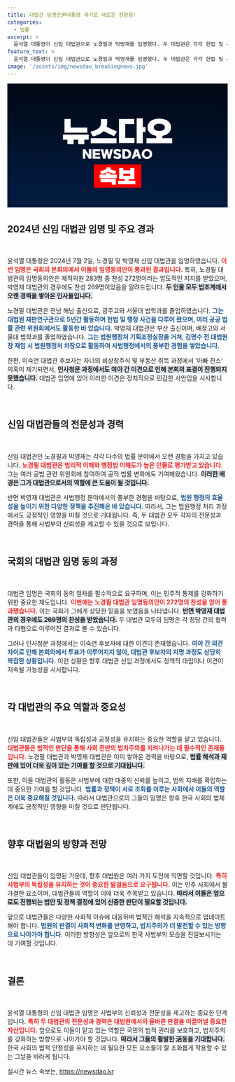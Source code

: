 ```yaml
---
title: 대법관 임명안尹대통령 재가로 새로운 전환점!
categories:
  - 법률
excerpt: >
  윤석열 대통령이 신임 대법관으로 노경필과 박영재를 임명했다. 두 대법관은 각각 헌법 및 사법행정 분야의 전문성을 갖춘 인물로, 국회에서 압도적인 찬성으로 통과됐다. 아빠 찬스 논란 속 이숙연 후보는 청문보고서 채택이 보류되며 불확실한 상황이다.
feature_text: >
  윤석열 대통령이 신임 대법관으로 노경필과 박영재를 임명했다. 두 대법관은 각각 헌법 및 사법행정 분야의 전문성을 갖춘 인물로, 국회에서 압도적인 찬성으로 통과됐다. 아빠 찬스 논란 속 이숙연 후보는 청문보고서 채택이 보류되며 불확실한 상황이다.
image: '/assets/img/newsdao_breakingnews.jpg'
---
```


<p><img src="/assets/img/newsdao_breakingnews.jpg" alt="implanttips 속보" /></p>

<h2 data-ke-size="size26">2024년 신임 대법관 임명 및 주요 경과</h2>

<p data-ke-size="size16">&nbsp;</p>

<p>윤석열 대통령은 2024년 7월 2일, 노경필 및 박영재 신임 대법관을 임명하였습니다. <b><span style="color: #ee2323;">이번 임명은 국회의 본회의에서 이들의 임명동의안이 통과된 결과입니다.</span></b> 특히, 노경필 대법관의 임명동의안은 재적의원 283명 중 찬성 272명이라는 압도적인 지지를 받았으며, 박영재 대법관의 경우에도 찬성 269명이었음을 알려드립니다. <b><span style="background-color: #21538527;">두 인물 모두 법조계에서 오랜 경력을 쌓아온 인사들입니다.</span></b></p>

<p>노경필 대법관은 전남 해남 출신으로, 광주고와 서울대 법학과를 졸업하였습니다. <b><span style="color: #1a5490;">그는 대법원 재판연구관으로 5년간 활동하며 헌법 및 행정 사건을 다루어 왔으며, 여러 공공 법률 관련 위원회에서도 활동한 바 있습니다.</span></b> 박영재 대법관은 부산 출신이며, 배정고와 서울대 법학과를 졸업하였습니다. <b><span style="color: #1a5490;">그는 법원행정처 기획조정실장을 거쳐, 김명수 전 대법원장 재임 시 법원행정처 차장으로 활동하여 사법행정에서의 풍부한 경험을 쌓았습니다.</span></b></p>

<p>한편, 이숙연 대법관 후보자는 자녀의 비상장주식 및 부동산 취득 과정에서 ‘아빠 찬스’ 의혹이 제기되면서, <b><span style="background-color: #21538527;">인사청문 과정에서도 여야 간 이견으로 인해 본회의 표결이 진행되지 못했습니다.</span></b> 대법관 임명에 있어 이러한 이견은 정치적으로 민감한 사안임을 시사합니다.</p>

<p data-ke-size="size16">&nbsp;</p>

<h2 data-ke-size="size26">신임 대법관들의 전문성과 경력</h2>

<p data-ke-size="size16">&nbsp;</p>

<p>신임 대법관인 노경필과 박영재는 각각 다수의 법률 분야에서 오랜 경험을 가지고 있습니다. <b><span style="color: #ee2323;">노경필 대법관은 법리적 이해와 행정법 이해도가 높은 인물로 평가받고 있습니다.</span></b> 그는 여러 공법 관련 위원회에 참여하여 공적 법률 변화에도 기여해왔습니다. <b><span style="background-color: #21538527;">이러한 배경은 그가 대법관으로서의 역할에 큰 도움이 될 것입니다.</span></b></p>

<p>반면 박영재 대법관은 사법행정 분야에서의 풍부한 경험을 바탕으로, <b><span style="color: #1a5490;">법원 행정의 효율성을 높이기 위한 다양한 정책을 추진해온 바 있습니다.</span></b> 따라서, 그는 법원행정 처리 과정에서도 긍정적인 영향을 미칠 것으로 기대됩니다. 즉, 두 대법관 모두 각자의 전문성과 경력을 통해 사법부의 신뢰성을 제고할 수 있을 것으로 보입니다.</p>

<p data-ke-size="size16">&nbsp;</p>

<h2 data-ke-size="size26">국회의 대법관 임명 동의 과정</h2>

<p data-ke-size="size16">&nbsp;</p>

<p>대법관 임명은 국회의 동의 절차를 필수적으로 요구하며, 이는 민주적 통제를 강화하기 위한 중요한 제도입니다. <b><span style="color: #ee2323;">이번에는 노경필 대법관 임명동의안이 272명의 찬성을 얻어 통과됐습니다.</span></b> 이는 국회가 그에게 상당한 믿음을 보였음을 나타냅니다. <b><span style="background-color: #21538527;">반면 박영재 대법관의 경우에도 269명의 찬성을 받았습니다.</span></b> 두 대법관 모두의 임명은 각 정당 간의 협력과 타협으로 이루어진 결과로 볼 수 있습니다.</p>

<p>그러나 인사청문 과정에서는 이숙연 후보자에 대한 이견이 존재했습니다. <b><span style="color: #1a5490;">여야 간 의견 차이로 인해 본회의에서 투표가 이루어지지 않아, 대법관 후보자의 지명 과정도 상당히 복잡한 상황입니다.</span></b> 이런 상황은 향후 대법관 선임 과정에서도 정책적 대립이나 이견이 지속될 가능성을 시사합니다.</p>

<p data-ke-size="size16">&nbsp;</p>

<h2 data-ke-size="size26">각 대법관의 주요 역할과 중요성</h2>

<p data-ke-size="size16">&nbsp;</p>

<p>신임 대법관들은 사법부의 독립성과 공정성을 유지하는 중요한 역할을 맡고 있습니다. <b><span style="color: #ee2323;">대법관들은 법적인 판단을 통해 사회 전반의 법치주의를 지켜나가는 데 필수적인 존재들입니다.</span></b> 노경필 대법관과 박영재 대법관은 이미 쌓아온 경력을 바탕으로, <b><span style="background-color: #21538527;">법률 해석과 재판에 있어 더욱 깊이 있는 기여를 할 것으로 기대됩니다.</span></b></p>

<p>또한, 이들 대법관의 활동은 사법부에 대한 대중의 신뢰를 높이고, 법의 지배를 확립하는 데 중요한 기여를 할 것입니다. <b><span style="color: #1a5490;">법률과 정책이 서로 조화를 이루는 사회에서 이들의 역할은 더욱 중요해질 것입니다.</span></b> 따라서 대법관으로의 그들의 임명은 향후 한국 사회의 법체계에도 긍정적인 영향을 미칠 것으로 판단됩니다.</p>

<p data-ke-size="size16">&nbsp;</p>

<h2 data-ke-size="size26">향후 대법원의 방향과 전망</h2>

<p data-ke-size="size16">&nbsp;</p>

<p>신임 대법관들이 임명된 가운데, 향후 대법원은 여러 가지 도전에 직면할 것입니다. <b><span style="color: #ee2323;">특히 사법부의 독립성을 유지하는 것이 중요한 발걸음으로 요구됩니다.</span></b> 이는 민주 사회에서 불가결한 요소이며, 대법관들의 역할이 이에 더욱 주목받고 있습니다. <b><span style="background-color: #21538527;">따라서 이들은 앞으로도 진행되는 법안 및 정책 결정에 있어 신중한 판단이 필요할 것입니다.</span></b></p>

<p>앞으로 대법관들은 다양한 사회적 이슈에 대응하며 법적인 해석을 지속적으로 업데이트해야 합니다. <b><span style="color: #1a5490;">법원의 판결이 사회적 변화를 반영하고, 법치주의가 더 발전할 수 있는 방향으로 나아가야 합니다.</span></b> 이러한 방향성은 앞으로의 한국 사법부의 모습을 진일보시키는 데 기여할 것입니다.</p>

<p data-ke-size="size16">&nbsp;</p>

<h2 data-ke-size="size26">결론</h2>

<p data-ke-size="size16">&nbsp;</p>

<p>윤석열 대통령의 신임 대법관 임명은 사법부의 신뢰성과 전문성을 제고하는 중요한 단계입니다. <b><span style="color: #ee2323;">특히 두 대법관의 전문성과 경력은 대법원에서의 올바른 판결을 이끌어낼 중요한 자산입니다.</span></b> 앞으로도 이들이 맡고 있는 역할은 국민의 법적 권리를 보호하고, 법치주의를 강화하는 방향으로 나아가야 할 것입니다. <b><span style="background-color: #21538527;">따라서 그들의 활발한 活동을 기대합니다.</span></b> 한국 사회의 법적 안정성을 유지하는 데 필요한 모든 요소들이 잘 조화롭게 작용할 수 있는 그날을 바라게 됩니다.</p>
실시간 뉴스 속보는, <a href="https://newsdao.kr" rel="dofollow">https://newsdao.kr</a>


